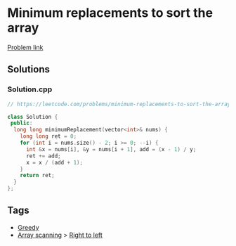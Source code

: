 # Minimum replacements to sort the array

[Problem link](https://leetcode.com/problems/minimum-replacements-to-sort-the-array)

## Solutions


### Solution.cpp
```cpp
// https://leetcode.com/problems/minimum-replacements-to-sort-the-array

class Solution {
 public:
  long long minimumReplacement(vector<int>& nums) {
    long long ret = 0;
    for (int i = nums.size() - 2; i >= 0; --i) {
      int &x = nums[i], &y = nums[i + 1], add = (x - 1) / y;
      ret += add;
      x = x / (add + 1);
    }
    return ret;
  }
};
```
## Tags

* [Greedy](/README.md#Greedy)
* [Array scanning](/README.md#Array_scanning) > [Right to left](/README.md#Array_scanning-Right_to_left)
